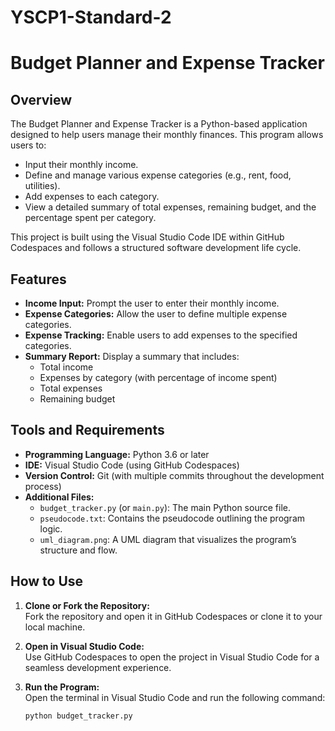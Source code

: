 # YSCP1-Standard-2
# Budget Planner and Expense Tracker

## Overview
The Budget Planner and Expense Tracker is a Python-based application designed to help users manage their monthly finances. This program allows users to:
- Input their monthly income.
- Define and manage various expense categories (e.g., rent, food, utilities).
- Add expenses to each category.
- View a detailed summary of total expenses, remaining budget, and the percentage spent per category.

This project is built using the Visual Studio Code IDE within GitHub Codespaces and follows a structured software development life cycle.

## Features
- **Income Input:** Prompt the user to enter their monthly income.
- **Expense Categories:** Allow the user to define multiple expense categories.
- **Expense Tracking:** Enable users to add expenses to the specified categories.
- **Summary Report:** Display a summary that includes:
  - Total income
  - Expenses by category (with percentage of income spent)
  - Total expenses
  - Remaining budget

## Tools and Requirements
- **Programming Language:** Python 3.6 or later
- **IDE:** Visual Studio Code (using GitHub Codespaces)
- **Version Control:** Git (with multiple commits throughout the development process)
- **Additional Files:**
  - `budget_tracker.py` (or `main.py`): The main Python source file.
  - `pseudocode.txt`: Contains the pseudocode outlining the program logic.
  - `uml_diagram.png`: A UML diagram that visualizes the program’s structure and flow.
  
## How to Use
1. **Clone or Fork the Repository:**  
   Fork the repository and open it in GitHub Codespaces or clone it to your local machine.
   
2. **Open in Visual Studio Code:**  
   Use GitHub Codespaces to open the project in Visual Studio Code for a seamless development experience.
   
3. **Run the Program:**  
   Open the terminal in Visual Studio Code and run the following command:
   ```bash
   python budget_tracker.py
